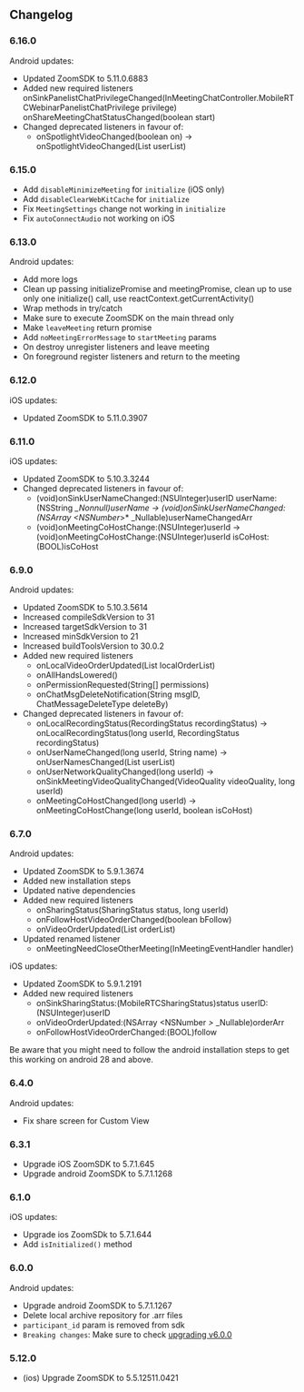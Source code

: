 ## Changelog
### 6.16.0
Android updates:
- Updated ZoomSDK to 5.11.0.6883
- Added new required listeners
  onSinkPanelistChatPrivilegeChanged(InMeetingChatController.MobileRTCWebinarPanelistChatPrivilege privilege)
  onShareMeetingChatStatusChanged(boolean start)
- Changed deprecated listeners in favour of:
  - onSpotlightVideoChanged(boolean on) -> onSpotlightVideoChanged(List<Long> userList)

### 6.15.0
- Add `disableMinimizeMeeting` for `initialize` (iOS only)
- Add `disableClearWebKitCache` for `initialize`
- Fix `MeetingSettings` change not working in `initialize`
- Fix `autoConnectAudio` not working on iOS

### 6.13.0
Android updates:
- Add more logs
- Clean up passing initializePromise and meetingPromise, clean up to use only one initialize() call, use reactContext.getCurrentActivity()
- Wrap methods in try/catch
- Make sure to execute ZoomSDK on the main thread only
- Make `leaveMeeting` return promise
- Add `noMeetingErrorMessage` to `startMeeting` params
- On destroy unregister listeners and leave meeting
- On foreground register listeners and return to the meeting

### 6.12.0
iOS updates:
- Updated ZoomSDK to 5.11.0.3907

### 6.11.0
iOS updates:
- Updated ZoomSDK to 5.10.3.3244
- Changed deprecated listeners in favour of:
  - (void)onSinkUserNameChanged:(NSUInteger)userID userName:(NSString *_Nonnull)userName -> (void)onSinkUserNameChanged:(NSArray <NSNumber*>* _Nullable)userNameChangedArr
  - (void)onMeetingCoHostChange:(NSUInteger)userId -> (void)onMeetingCoHostChange:(NSUInteger)userId isCoHost:(BOOL)isCoHost

### 6.9.0
Android updates:
- Updated ZoomSDK to 5.10.3.5614
- Increased compileSdkVersion to 31
- Increased targetSdkVersion to 31
- Increased minSdkVersion to 21
- Increased buildToolsVersion to 30.0.2
- Added new required listeners
  - onLocalVideoOrderUpdated(List<Long> localOrderList)
  - onAllHandsLowered()
  - onPermissionRequested(String[] permissions)
  - onChatMsgDeleteNotification(String msgID, ChatMessageDeleteType deleteBy)
- Changed deprecated listeners in favour of:
  - onLocalRecordingStatus(RecordingStatus recordingStatus) -> onLocalRecordingStatus(long userId, RecordingStatus recordingStatus)
  - onUserNameChanged(long userId, String name) -> onUserNamesChanged(List<Long> userList)
  - onUserNetworkQualityChanged(long userId) -> onSinkMeetingVideoQualityChanged(VideoQuality videoQuality, long userId)
  - onMeetingCoHostChanged(long userId) -> onMeetingCoHostChange(long userId, boolean isCoHost)

### 6.7.0
Android updates:
- Updated ZoomSDK to 5.9.1.3674
- Added new installation steps
- Updated native dependencies
- Added new required listeners
  - onSharingStatus(SharingStatus status, long userId)
  - onFollowHostVideoOrderChanged(boolean bFollow)
  - onVideoOrderUpdated(List<Long> orderList)
- Updated renamed listener
  - onMeetingNeedCloseOtherMeeting(InMeetingEventHandler handler)

iOS updates:
- Updated ZoomSDK to 5.9.1.2191
- Added new required listeners
  - onSinkSharingStatus:(MobileRTCSharingStatus)status userID:(NSUInteger)userID
  - onVideoOrderUpdated:(NSArray <NSNumber *>* _Nullable)orderArr
  - onFollowHostVideoOrderChanged:(BOOL)follow

Be aware that you might need to follow the android installation steps to get this working on android 28 and above.

### 6.4.0

Android updates:
- Fix share screen for Custom View
### 6.3.1

- Upgrade iOS ZoomSDK to 5.7.1.645
- Upgrade android ZoomSDK to 5.7.1.1268

### 6.1.0

iOS updates:
- Upgrade ios ZoomSDk to 5.7.1.644
- Add `isInitialized()` method
### 6.0.0

Android updates:
- Upgrade android ZoomSDK to 5.7.1.1267
- Delete local archive repository for .arr files
- `participant_id` param is removed from sdk
- `Breaking changes`: Make sure to check [upgrading v6.0.0](docs/UPGRADING.md#600-jitpack)

### 5.12.0

- (ios) Upgrade ZoomSDK to 5.5.12511.0421
